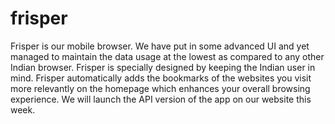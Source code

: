 # frisper
Frisper is our mobile browser. We have put in some advanced UI and yet managed to maintain the data usage at the lowest as compared to any other Indian browser. Frisper is specially designed by keeping the Indian user in mind. Frisper automatically adds the bookmarks of the websites you visit more relevantly on the homepage which enhances your overall browsing experience. We will launch the API version of the app on our website this week.
